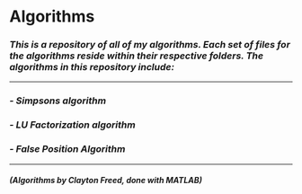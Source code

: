 # **Algorithms**
### *This is a repository of all of my algorithms. Each set of files for the algorithms reside within their respective folders. The algorithms in this repository include:*
---
### *- Simpsons algorithm*
### *- LU Factorization algorithm*
### *- False Position Algorithm*
---
#### *(Algorithms by Clayton Freed, done with MATLAB)*
